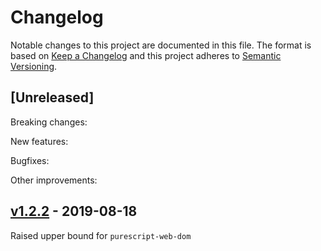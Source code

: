 # Changelog

Notable changes to this project are documented in this file. The format is based on [Keep a Changelog](https://keepachangelog.com/en/1.0.0/) and this project adheres to [Semantic Versioning](https://semver.org/spec/v2.0.0.html).

## [Unreleased]

Breaking changes:

New features:

Bugfixes:

Other improvements:

## [v1.2.2](https://github.com/purescript-web/purescript-web-dom-xpath/releases/tag/v1.2.2) - 2019-08-18

Raised upper bound for `purescript-web-dom`

